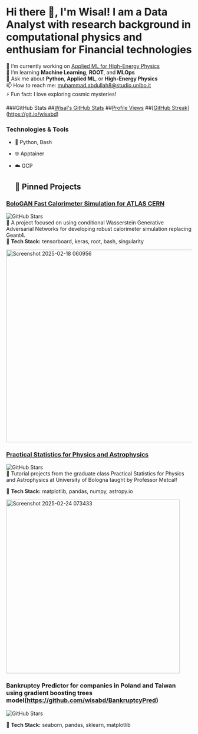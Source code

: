 # Hi there 👋, I'm Wisal! I am a Data Analyst with research background in computational physics and enthusiam for Financial technologies
 
🔭 I’m currently working on [Applied ML for High-Energy Physics](https://github.com/wisabd/BolognaGAN)  
🌱 I’m learning **Machine Learning**, **ROOT**, and **MLOps**  
💬 Ask me about **Python**, **Applied ML**, or **High-Energy Physics**  
📫 How to reach me: [muhammad.abdullah8@studio.unibo.it](muhammad.abdullah8@studio.unibo.it)  
⚡ Fun fact: I love exploring cosmic mysteries!  

###GitHub Stats
##[Wisal's GitHub Stats](https://github-readme-stats.vercel.app/api?username=wisabd&show_icons=true&theme=radical)
##[Profile Views](https://komarev.com/ghpvc/?username=wisabd&style=flat-square&color=blue)
##[[GitHub Streak](https://streak-stats.demolab.com/?user=wisabd&theme=radical)](https://git.io/wisabd)


### Technologies & Tools
- 🧬 Python, Bash
- 🌐 Apptainer
- ☁️ GCP


  ## 🚀 Pinned Projects

### [BoloGAN Fast Calorimeter Simulation for ATLAS CERN](https://github.com/wisabd/BolognaGAN)
![GitHub Stars](https://img.shields.io/github/stars/wisabd/BolognaGAN?style=social)  
🌟 A project focused on using conditional Wasserstein Generative Adversarial Networks for developing robust calorimeter simulation replacing Geant4.  
🔧 **Tech Stack:**  tensorboard, keras, root, bash, singularity
<p align="left">
<img width="522" alt="Screenshot 2025-02-18 060956" src="https://github.com/user-attachments/assets/f47eace5-8e3e-42e2-999c-999ec2e4880a" />
</p>

### [Practical Statistics for Physics and Astrophysics](https://github.com/wisabd/Statistics.Phy.Astrophysics)
![GitHub Stars](https://img.shields.io/github/stars/wisabd/Statistics.Phy.Astrophysics?style=social)  
🌟 Tutorial projects from the graduate class Practical Statistics for Physics and Astrophysics at University of Bologna taught by Professor Metcalf

🔧 **Tech Stack:** matplotlib, pandas, numpy, astropy.io
<p align="left">
  <img width="471" alt="Screenshot 2025-02-24 073433" src="https://github.com/user-attachments/assets/aa6bef9e-f80c-44f3-8d08-4e1b94b35145" />
</p>

### Bankruptcy Predictor for companies in Poland and Taiwan using gradient boosting trees model(https://github.com/wisabd/BankruptcyPred)
![GitHub Stars](https://img.shields.io/github/stars/wisabd/BankruptcyPred?style=social)  

🔧 **Tech Stack:**  seaborn, pandas, sklearn, matplotlib




